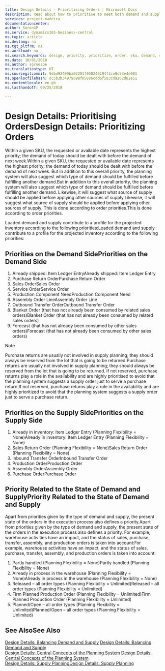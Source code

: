 ```yaml
---
title: Design Details - Prioritising Orders | Microsoft Docs
description: Read about how to prioritise to meet both demand and supply requirements.
services: project-madeira
documentationcenter: 
author: SorenGP
ms.service: dynamics365-business-central
ms.topic: article
ms.devlang: na
ms.tgt_pltfrm: na
ms.workload: na
ms.search.keywords: design, priority, prioritize, order, sku, demand, supply
ms.date: 10/01/2018
ms.author: sgroespe
ms.translationtype: HT
ms.sourcegitcommit: 9dbd92409ba02281f008246194f3ce0c53e4e001
ms.openlocfilehash: dc5b3b34979698f05886cdd6f583cda262d82e51
ms.contentlocale: en-gb
ms.lasthandoff: 09/28/2018

---
```

# <a name="design-details-prioritizing-orders"></a><span data-ttu-id="d3972-103">Design Details: Prioritising Orders</span><span class="sxs-lookup"><span data-stu-id="d3972-103">Design Details: Prioritizing Orders</span></span>
<span data-ttu-id="d3972-104">Within a given SKU, the requested or available date represents the highest priority; the demand of today should be dealt with before the demand of next week.</span><span class="sxs-lookup"><span data-stu-id="d3972-104">Within a given SKU, the requested or available date represents the highest priority; the demand of today should be dealt with before the demand of next week.</span></span> <span data-ttu-id="d3972-105">But in addition to this overall priority, the planning system will also suggest which type of demand should be fulfilled before fulfilling another demand.</span><span class="sxs-lookup"><span data-stu-id="d3972-105">But in addition to this overall priority, the planning system will also suggest which type of demand should be fulfilled before fulfilling another demand.</span></span> <span data-ttu-id="d3972-106">Likewise, it will suggest what source of supply should be applied before applying other sources of supply.</span><span class="sxs-lookup"><span data-stu-id="d3972-106">Likewise, it will suggest what source of supply should be applied before applying other sources of supply.</span></span> <span data-ttu-id="d3972-107">This is done according to order priorities.</span><span class="sxs-lookup"><span data-stu-id="d3972-107">This is done according to order priorities.</span></span>  
  
<span data-ttu-id="d3972-108">Loaded demand and supply contribute to a profile for the projected inventory according to the following priorities:</span><span class="sxs-lookup"><span data-stu-id="d3972-108">Loaded demand and supply contribute to a profile for the projected inventory according to the following priorities:</span></span>  
  
## <a name="priorities-on-the-demand-side"></a><span data-ttu-id="d3972-109">Priorities on the Demand Side</span><span class="sxs-lookup"><span data-stu-id="d3972-109">Priorities on the Demand Side</span></span>  
1. <span data-ttu-id="d3972-110">Already shipped: Item Ledger Entry</span><span class="sxs-lookup"><span data-stu-id="d3972-110">Already shipped: Item Ledger Entry</span></span>  
2. <span data-ttu-id="d3972-111">Purchase Return Order</span><span class="sxs-lookup"><span data-stu-id="d3972-111">Purchase Return Order</span></span>  
3. <span data-ttu-id="d3972-112">Sales Order</span><span class="sxs-lookup"><span data-stu-id="d3972-112">Sales Order</span></span>  
4. <span data-ttu-id="d3972-113">Service Order</span><span class="sxs-lookup"><span data-stu-id="d3972-113">Service Order</span></span>  
5. <span data-ttu-id="d3972-114">Production Component Need</span><span class="sxs-lookup"><span data-stu-id="d3972-114">Production Component Need</span></span>  
6. <span data-ttu-id="d3972-115">Assembly Order Line</span><span class="sxs-lookup"><span data-stu-id="d3972-115">Assembly Order Line</span></span>  
7. <span data-ttu-id="d3972-116">Outbound Transfer Order</span><span class="sxs-lookup"><span data-stu-id="d3972-116">Outbound Transfer Order</span></span>  
8. <span data-ttu-id="d3972-117">Blanket Order (that has not already been consumed by related sales orders)</span><span class="sxs-lookup"><span data-stu-id="d3972-117">Blanket Order (that has not already been consumed by related sales orders)</span></span>  
9. <span data-ttu-id="d3972-118">Forecast (that has not already been consumed by other sales orders)</span><span class="sxs-lookup"><span data-stu-id="d3972-118">Forecast (that has not already been consumed by other sales orders)</span></span>  
  
> [!NOTE]  
>  <span data-ttu-id="d3972-119">Purchase returns are usually not involved in supply planning; they should always be reserved from the lot that is going to be returned.</span><span class="sxs-lookup"><span data-stu-id="d3972-119">Purchase returns are usually not involved in supply planning; they should always be reserved from the lot that is going to be returned.</span></span> <span data-ttu-id="d3972-120">If not reserved, purchase returns play a role in the availability and are highly prioritised to avoid that the planning system suggests a supply order just to serve a purchase return.</span><span class="sxs-lookup"><span data-stu-id="d3972-120">If not reserved, purchase returns play a role in the availability and are highly prioritized to avoid that the planning system suggests a supply order just to serve a purchase return.</span></span>  
  
## <a name="priorities-on-the-supply-side"></a><span data-ttu-id="d3972-121">Priorities on the Supply Side</span><span class="sxs-lookup"><span data-stu-id="d3972-121">Priorities on the Supply Side</span></span>  
1. <span data-ttu-id="d3972-122">Already in inventory: Item Ledger Entry (Planning Flexibility = None)</span><span class="sxs-lookup"><span data-stu-id="d3972-122">Already in inventory: Item Ledger Entry (Planning Flexibility = None)</span></span>  
2. <span data-ttu-id="d3972-123">Sales Return Order (Planning Flexibility = None)</span><span class="sxs-lookup"><span data-stu-id="d3972-123">Sales Return Order (Planning Flexibility = None)</span></span>  
3. <span data-ttu-id="d3972-124">Inbound Transfer Order</span><span class="sxs-lookup"><span data-stu-id="d3972-124">Inbound Transfer Order</span></span>  
4. <span data-ttu-id="d3972-125">Production Order</span><span class="sxs-lookup"><span data-stu-id="d3972-125">Production Order</span></span>  
5. <span data-ttu-id="d3972-126">Assembly Order</span><span class="sxs-lookup"><span data-stu-id="d3972-126">Assembly Order</span></span>  
6. <span data-ttu-id="d3972-127">Purchase Order</span><span class="sxs-lookup"><span data-stu-id="d3972-127">Purchase Order</span></span>  
  
## <a name="priority-related-to-the-state-of-demand-and-supply"></a><span data-ttu-id="d3972-128">Priority Related to the State of Demand and Supply</span><span class="sxs-lookup"><span data-stu-id="d3972-128">Priority Related to the State of Demand and Supply</span></span>  
<span data-ttu-id="d3972-129">Apart from priorities given by the type of demand and supply, the present state of the orders in the execution process also defines a priority.</span><span class="sxs-lookup"><span data-stu-id="d3972-129">Apart from priorities given by the type of demand and supply, the present state of the orders in the execution process also defines a priority.</span></span> <span data-ttu-id="d3972-130">For example, warehouse activities have an impact, and the status of sales, purchase, transfer, assembly, and production orders is taken into account:</span><span class="sxs-lookup"><span data-stu-id="d3972-130">For example, warehouse activities have an impact, and the status of sales, purchase, transfer, assembly, and production orders is taken into account:</span></span>  
  
1. <span data-ttu-id="d3972-131">Partly handled (Planning Flexibility = None)</span><span class="sxs-lookup"><span data-stu-id="d3972-131">Partly handled (Planning Flexibility = None)</span></span>  
2. <span data-ttu-id="d3972-132">Already in process in the warehouse (Planning Flexibility = None)</span><span class="sxs-lookup"><span data-stu-id="d3972-132">Already in process in the warehouse (Planning Flexibility = None)</span></span>  
3. <span data-ttu-id="d3972-133">Released – all order types (Planning Flexibility = Unlimited)</span><span class="sxs-lookup"><span data-stu-id="d3972-133">Released – all order types (Planning Flexibility = Unlimited)</span></span>  
4. <span data-ttu-id="d3972-134">Firm Planned Production Order (Planning Flexibility = Unlimited)</span><span class="sxs-lookup"><span data-stu-id="d3972-134">Firm Planned Production Order (Planning Flexibility = Unlimited)</span></span>  
5. <span data-ttu-id="d3972-135">Planned/Open – all order types (Planning Flexibility = Unlimited)</span><span class="sxs-lookup"><span data-stu-id="d3972-135">Planned/Open – all order types (Planning Flexibility = Unlimited)</span></span>  
  
## <a name="see-also"></a><span data-ttu-id="d3972-136">See Also</span><span class="sxs-lookup"><span data-stu-id="d3972-136">See Also</span></span>  
<span data-ttu-id="d3972-137">[Design Details: Balancing Demand and Supply](design-details-balancing-demand-and-supply.md) </span><span class="sxs-lookup"><span data-stu-id="d3972-137">[Design Details: Balancing Demand and Supply](design-details-balancing-demand-and-supply.md) </span></span>  
<span data-ttu-id="d3972-138">[Design Details: Central Concepts of the Planning System](design-details-central-concepts-of-the-planning-system.md) </span><span class="sxs-lookup"><span data-stu-id="d3972-138">[Design Details: Central Concepts of the Planning System](design-details-central-concepts-of-the-planning-system.md) </span></span>  
[<span data-ttu-id="d3972-139">Design Details: Supply Planning</span><span class="sxs-lookup"><span data-stu-id="d3972-139">Design Details: Supply Planning</span></span>](design-details-supply-planning.md)
